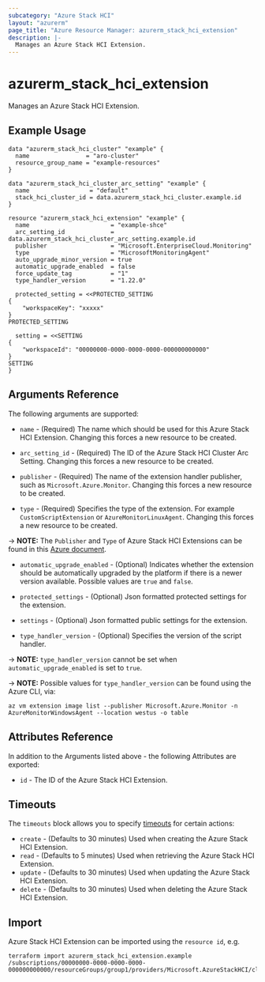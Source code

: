```yaml
---
subcategory: "Azure Stack HCI"
layout: "azurerm"
page_title: "Azure Resource Manager: azurerm_stack_hci_extension"
description: |-
  Manages an Azure Stack HCI Extension.
---
```


# azurerm_stack_hci_extension

Manages an Azure Stack HCI Extension.

## Example Usage

```hcl
data "azurerm_stack_hci_cluster" "example" {
  name                = "aro-cluster"
  resource_group_name = "example-resources"
}

data "azurerm_stack_hci_cluster_arc_setting" "example" {
  name                 = "default"
  stack_hci_cluster_id = data.azurerm_stack_hci_cluster.example.id
}

resource "azurerm_stack_hci_extension" "example" {
  name                       = "example-shce"
  arc_setting_id             = data.azurerm_stack_hci_cluster_arc_setting.example.id
  publisher                  = "Microsoft.EnterpriseCloud.Monitoring"
  type                       = "MicrosoftMonitoringAgent"
  auto_upgrade_minor_version = true
  automatic_upgrade_enabled  = false
  force_update_tag           = "1"
  type_handler_version       = "1.22.0"

  protected_setting = <<PROTECTED_SETTING
{
	"workspaceKey": "xxxxx"
}
PROTECTED_SETTING

  setting = <<SETTING
{
	"workspaceId": "00000000-0000-0000-0000-000000000000"
}
SETTING
}
```

## Arguments Reference

The following arguments are supported:

* `name` - (Required) The name which should be used for this Azure Stack HCI Extension. Changing this forces a new resource to be created.

* `arc_setting_id` - (Required) The ID of the Azure Stack HCI Cluster Arc Setting. Changing this forces a new resource to be created.

* `publisher` - (Required) The name of the extension handler publisher, such as `Microsoft.Azure.Monitor`. Changing this forces a new resource to be created.

* `type` - (Required) Specifies the type of the extension. For example `CustomScriptExtension` or `AzureMonitorLinuxAgent`. Changing this forces a new resource to be created.

-> **NOTE:** The `Publisher` and `Type` of Azure Stack HCI Extensions can be found in this [Azure document](https://learn.microsoft.com/en-us/azure/azure-arc/servers/manage-vm-extensions#windows-extensions).

* `automatic_upgrade_enabled` - (Optional) Indicates whether the extension should be automatically upgraded by the platform if there is a newer version available. Possible values are `true` and `false`.

* `protected_settings` - (Optional) Json formatted protected settings for the extension.

* `settings` - (Optional) Json formatted public settings for the extension.

* `type_handler_version` - (Optional) Specifies the version of the script handler.

-> **NOTE:** `type_handler_version` cannot be set when `automatic_upgrade_enabled` is set to `true`.

-> **NOTE:** Possible values for `type_handler_version` can be found using the Azure CLI, via:

```shell
az vm extension image list --publisher Microsoft.Azure.Monitor -n AzureMonitorWindowsAgent --location westus -o table
```

## Attributes Reference

In addition to the Arguments listed above - the following Attributes are exported:

* `id` - The ID of the Azure Stack HCI Extension.

## Timeouts

The `timeouts` block allows you to specify [timeouts](https://www.terraform.io/language/resources/syntax#operation-timeouts) for certain actions:

* `create` - (Defaults to 30 minutes) Used when creating the Azure Stack HCI Extension.
* `read` - (Defaults to 5 minutes) Used when retrieving the Azure Stack HCI Extension.
* `update` - (Defaults to 30 minutes) Used when updating the Azure Stack HCI Extension.
* `delete` - (Defaults to 30 minutes) Used when deleting the Azure Stack HCI Extension.

## Import

Azure Stack HCI Extension can be imported using the `resource id`, e.g.

```shell
terraform import azurerm_stack_hci_extension.example /subscriptions/00000000-0000-0000-0000-000000000000/resourceGroups/group1/providers/Microsoft.AzureStackHCI/clusters/cluster1/arcSettings/default/extensions/extension1
```
